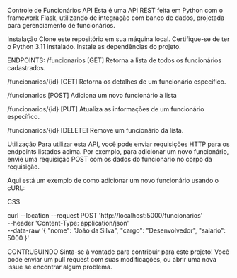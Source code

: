 
Controle de Funcionários API
Esta é uma API REST feita em Python com o framework Flask, utilizando de integração com banco de dados, projetada para gerenciamento de funcionários.

Instalação
Clone este repositório em sua máquina local.
Certifique-se de ter o Python 3.11 instalado.
Instale as dependências do projeto.

ENDPOINTS:
/funcionarios [GET]
Retorna a lista de todos os funcionários cadastrados.

/funcionarios/{id} [GET]
Retorna os detalhes de um funcionário específico.

/funcionarios [POST]
Adiciona um novo funcionário à lista

/funcionarios/{id} [PUT]
Atualiza as informações de um funcionário específico.

/funcionarios/{id} [DELETE]
Remove um funcionário da lista.

Utilização
Para utilizar esta API, você pode enviar requisições HTTP para os endpoints listados acima. Por exemplo, para adicionar um novo funcionário, envie uma requisição POST com os dados do funcionário no corpo da requisição.

Aqui está um exemplo de como adicionar um novo funcionário usando o cURL:

CSS

curl --location --request POST 'http://localhost:5000/funcionarios' \
--header 'Content-Type: application/json' \
--data-raw '{
    "nome": "João da Silva",
    "cargo": "Desenvolvedor",
    "salario": 5000
}'

CONTRUBUINDO
Sinta-se à vontade para contribuir para este projeto! Você pode enviar um pull request com suas modificações, ou abrir uma nova issue se encontrar algum problema.
